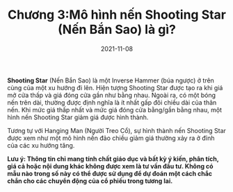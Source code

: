﻿---
title: Chương 3:Mô hình nến Shooting Star (Nến Bắn Sao) là gì?
date: 2021-11-08
description: I am a description of a great article
img: /images/article/Chapter_3_Whats_shooting_star_pattern.jpg
alt: Chương 3:Mô hình nến Shooting Star (Nến Bắn Sao) là gì?
tags: 
  - Hashtag 1
  - Hashtag 2
  - Hashtag 3
  - Hashtag 4
  - Hashtag 5
  - Hashtag 6
---

**Shooting Star** (Nến Bắn Sao) là một Inverse Hammer (búa ngược) ở ​​trên cùng của một xu hướng đi lên. Hiện tượng Shooting Star được tạo ra khi giá mở cửa thấp và giá đóng cửa gần như bằng nhau. Ngoài ra, có một bóng nến trên dài, thường được định nghĩa là ít nhất gấp đôi chiều dài của thân nến. Khi mức giá thấp nhất và mức giá đóng cửa bằng/gần bằng nhau, một hình nến Shooting Star giảm giá được hình thành.

Tương tự với Hanging Man (Người Treo Cổ), sự hình thành nến Shooting Star được xem như một mô hình nến đảo chiều giảm giá thường xảy ra ở đỉnh của các xu hướng tăng.

**Lưu ý: Thông tin chỉ mang tính chất giáo dục và bất kỳ ý kiến, phân tích, giá cả hoặc nội dung khác không được xem là tư vấn đầu tư. Không có mẫu nào trong số này có thể được sử dụng để dự đoán một cách chắc chắn cho các chuyển động của cổ phiếu trong tương lai.**